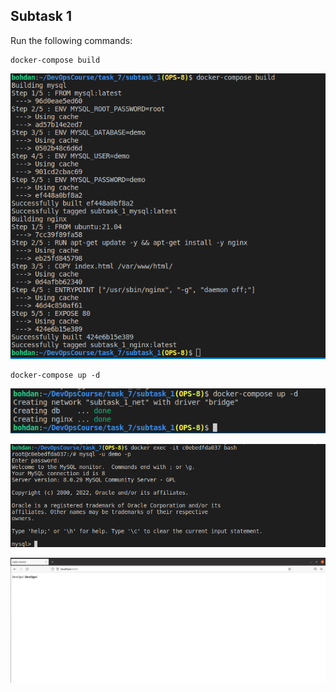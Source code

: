 ## Subtask 1
Run the following commands:
```
docker-compose build
```
<img src="screnshots/1.png"> </br>

```
docker-compose up -d
```
<img src="screnshots/2.png"> </br>

<img src="screnshots/3.png"> </br>

<img src="screnshots/4.png"> </br>